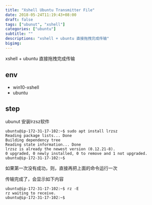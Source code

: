 ```yaml
---
title: "Xshell Ubuntu Transmitter File"
date: 2018-05-24T11:19:43+08:00
draft: false
tags: ["ubunut", "xshell"]
categories: ["ubuntu"]
subtitle: ""
descriptions: "xshell + ubuntu 直接拖拽完成传输"
bigimg:
---
```



xshell + ubuntu 直接拖拽完成传输

## env

- win10-xshell
- ubuntu

## step


ubunut 安装lrzsz软件

```
ubuntu@ip-172-31-17-102:~$ sudo apt install lrzsz
Reading package lists... Done
Building dependency tree       
Reading state information... Done
lrzsz is already the newest version (0.12.21-8).
0 upgraded, 0 newly installed, 0 to remove and 1 not upgraded.
ubuntu@ip-172-31-17-102:~$
```

如果第一次没有成功，则，直接再把上面的命令运行一次

传输完成了，会显示如下内容

```
ubuntu@ip-172-31-17-102:~$ rz -E
rz waiting to receive.
ubuntu@ip-172-31-17-102:~$
```